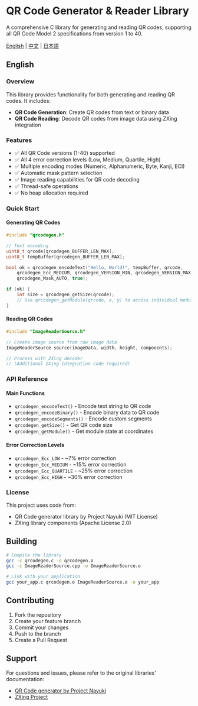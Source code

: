 # QR Code Generator & Reader Library

A comprehensive C library for generating and reading QR codes, supporting all QR Code Model 2 specifications from version 1 to 40.

[English](./README.md) | [中文](./README.zh_CN.md) | [日本語](./README.jp_JP.md)
## English

### Overview
This library provides functionality for both generating and reading QR codes. It includes:
- **QR Code Generation**: Create QR codes from text or binary data
- **QR Code Reading**: Decode QR codes from image data using ZXing integration

### Features
- ✅ All QR Code versions (1-40) supported
- ✅ All 4 error correction levels (Low, Medium, Quartile, High)
- ✅ Multiple encoding modes (Numeric, Alphanumeric, Byte, Kanji, ECI)
- ✅ Automatic mask pattern selection
- ✅ Image reading capabilities for QR code decoding
- ✅ Thread-safe operations
- ✅ No heap allocation required

### Quick Start

#### Generating QR Codes
```c
#include "qrcodegen.h"

// Text encoding
uint8_t qrcode[qrcodegen_BUFFER_LEN_MAX];
uint8_t tempBuffer[qrcodegen_BUFFER_LEN_MAX];

bool ok = qrcodegen_encodeText("Hello, World!", tempBuffer, qrcode,
    qrcodegen_Ecc_MEDIUM, qrcodegen_VERSION_MIN, qrcodegen_VERSION_MAX,
    qrcodegen_Mask_AUTO, true);

if (ok) {
    int size = qrcodegen_getSize(qrcode);
    // Use qrcodegen_getModule(qrcode, x, y) to access individual modules
}
```

#### Reading QR Codes
```c
#include "ImageReaderSource.h"

// Create image source from raw image data
ImageReaderSource source(imageData, width, height, components);

// Process with ZXing decoder
// (Additional ZXing integration code required)
```

### API Reference

#### Main Functions
- `qrcodegen_encodeText()` - Encode text string to QR code
- `qrcodegen_encodeBinary()` - Encode binary data to QR code
- `qrcodegen_encodeSegments()` - Encode custom segments
- `qrcodegen_getSize()` - Get QR code size
- `qrcodegen_getModule()` - Get module state at coordinates

#### Error Correction Levels
- `qrcodegen_Ecc_LOW` - ~7% error correction
- `qrcodegen_Ecc_MEDIUM` - ~15% error correction
- `qrcodegen_Ecc_QUARTILE` - ~25% error correction
- `qrcodegen_Ecc_HIGH` - ~30% error correction

### License
This project uses code from:
- QR Code generator library by Project Nayuki (MIT License)
- ZXing library components (Apache License 2.0)


## Building

```bash
# Compile the library
gcc -c qrcodegen.c -o qrcodegen.o
gcc -c ImageReaderSource.cpp -o ImageReaderSource.o

# Link with your application
gcc your_app.c qrcodegen.o ImageReaderSource.o -o your_app
```

## Contributing

1. Fork the repository
2. Create your feature branch
3. Commit your changes
4. Push to the branch
5. Create a Pull Request

## Support

For questions and issues, please refer to the original libraries' documentation:
- [QR Code generator by Project Nayuki](https://www.nayuki.io/page/qr-code-generator-library)
- [ZXing Project](https://github.com/zxing/zxing)
